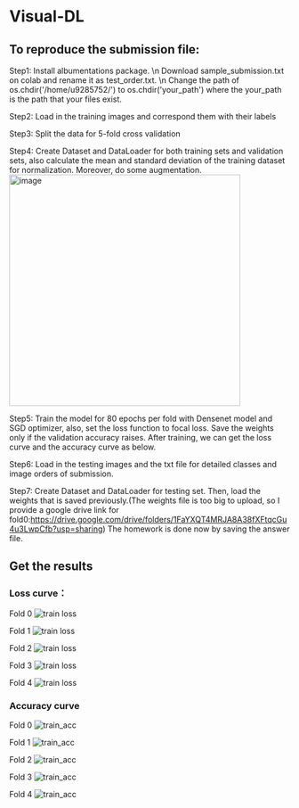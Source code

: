 # Visual-DL

## To reproduce the submission file:

Step1: Install albumentations package. \n
       Download sample_submission.txt on colab and rename it as test_order.txt. \n
       Change the path of os.chdir('/home/u9285752/') to os.chdir('your_path') where the your_path is the path that your files exist.

Step2: Load in the training images and correspond them with their labels

Step3: Split the data for 5-fold cross validation

Step4: Create Dataset and DataLoader for both training sets and validation sets, also calculate the mean and standard deviation of the training dataset for normalization. Moreover, do some augmentation.
<img width="415" alt="image" src="https://user-images.githubusercontent.com/77607182/139598172-a9dd0139-8829-4f51-9d48-32b23537f040.png">


Step5: Train the model for 80 epochs per fold with Densenet model and SGD optimizer, also, set the loss function to focal loss. Save the weights only if the validation accuracy raises. After training, we can get the loss curve and the accuracy curve as below.

Step6: Load in the testing images and the txt file for detailed classes and image orders of submission.

Step7: Create Dataset and DataLoader for testing set. Then, load the weights that is saved previously.(The weights file is too big to upload, so I provide a google drive link for fold0:https://drive.google.com/drive/folders/1FaYXQT4MRJA8A38fXFtqcGu4u3LwpCfb?usp=sharing) The homework is done now by saving the answer file.


## Get the results

### Loss curve：

Fold 0
![train loss](https://user-images.githubusercontent.com/77607182/139598076-cd8bbbbd-8a38-41e9-a171-5148344eb81f.jpeg)

 
Fold 1
![train loss](https://user-images.githubusercontent.com/77607182/139598119-96d4ca4e-2b9a-44bb-9000-91eae28886da.jpeg)
 
Fold 2
![train loss](https://user-images.githubusercontent.com/77607182/139598135-509d02eb-1ca7-42b1-9db7-232467fced2a.jpeg)
 
Fold 3
![train loss](https://user-images.githubusercontent.com/77607182/139598143-b4efae96-897b-4dfe-9cfc-54a1281f4602.jpeg)
 
Fold 4
![train loss](https://user-images.githubusercontent.com/77607182/139598151-897b0978-b131-45e8-b532-e0441f847cdc.jpeg)
 
### Accuracy curve

Fold 0 
 ![train_acc](https://user-images.githubusercontent.com/77607182/139598114-a5466432-aafe-420b-a0cd-fbf098ffe165.jpeg)

Fold 1
 ![train_acc](https://user-images.githubusercontent.com/77607182/139598121-156fe8f1-a63a-4924-a646-fc75f92248a3.jpeg)

Fold 2
![train_acc](https://user-images.githubusercontent.com/77607182/139598140-5d77a739-479d-48cb-8fcc-671064fdecf3.jpeg)
 
Fold 3
![train_acc](https://user-images.githubusercontent.com/77607182/139598146-c5fd23a9-e6ad-4fea-a117-b2dbad879300.jpeg)
 
Fold 4
![train_acc](https://user-images.githubusercontent.com/77607182/139598158-d7b5e596-714a-41a4-88bf-f09a52d84cb7.jpeg)
 
